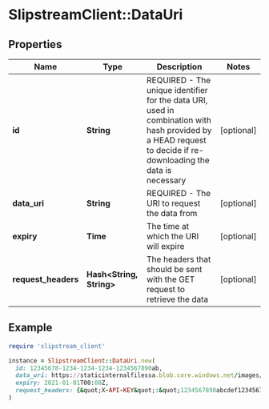 # SlipstreamClient::DataUri

## Properties

| Name | Type | Description | Notes |
| ---- | ---- | ----------- | ----- |
| **id** | **String** | REQUIRED - The unique identifier for the data URI, used in combination with hash provided by a HEAD request to decide if re-downloading the data is necessary | [optional] |
| **data_uri** | **String** | REQUIRED - The URI to request the data from | [optional] |
| **expiry** | **Time** | The time at which the URI will expire | [optional] |
| **request_headers** | **Hash&lt;String, String&gt;** | The headers that should be sent with the GET request to retrieve the data | [optional] |

## Example

```ruby
require 'slipstream_client'

instance = SlipstreamClient::DataUri.new(
  id: 12345678-1234-1234-1234-1234567890ab,
  data_uri: https://staticinternalfilessa.blob.core.windows.net/images/Slipstream_tree_A4.pdf?sp&#x3D;r&amp;st&#x3D;2025-07-27T23:13:04Z&amp;se&#x3D;2026-11-30T20:30:00Z&amp;spr&#x3D;https&amp;sv&#x3D;2024-11-04&amp;sr&#x3D;b&amp;sig&#x3D;3VeGYN5nuwneXmTWhAiLnRjthiLFWPkga90TbFEQm%2BI%3D,
  expiry: 2021-01-01T00:00Z,
  request_headers: {&quot;X-API-KEY&quot;:&quot;1234567890abcdef1234567890abcdef&quot;,&quot;user-agent&quot;:&quot;slipstream/1.0.0&quot;,&quot;x-practice-site&quot;:&quot;dentallyuk34554&quot;}
)
```

